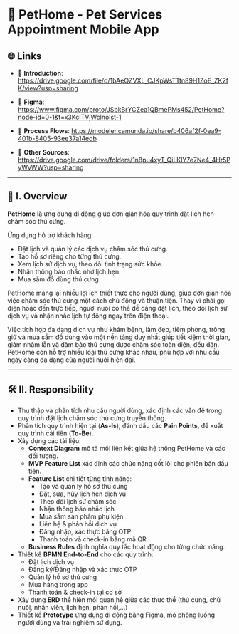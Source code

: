 # 🐾 PetHome - Pet Services Appointment Mobile App

## 🌐 Links

- 🔗 **Introduction**: https://drive.google.com/file/d/1bAeQZVXL_CJKpWsTTtn89H1ZoE_ZK2fK/view?usp=sharing
  
- 🎨 **Figma**: https://www.figma.com/proto/JSbkBrYCZea1QBmePMs452/PetHome?node-id=0-1&t=x3KcITVjWclnoIst-1
  
- 🔄 **Process Flows**: https://modeler.camunda.io/share/b406af2f-0ea9-401b-8405-93ee37a14edb
  
- 📁 **Other Sources**: https://drive.google.com/drive/folders/1n8pu4xyT_QiLKlY7e7Ne4_4Hr5PyWvWW?usp=sharing

---

## 📝 I. Overview

**PetHome** là ứng dụng di động giúp đơn giản hóa quy trình đặt lịch hẹn chăm sóc thú cưng.

Ứng dụng hỗ trợ khách hàng:
- Đặt lịch và quản lý các dịch vụ chăm sóc thú cưng.
- Tạo hồ sơ riêng cho từng thú cưng.
- Xem lịch sử dịch vụ, theo dõi tình trạng sức khỏe.
- Nhận thông báo nhắc nhở lịch hẹn.
- Mua sắm đồ dùng thú cưng.

PetHome mang lại nhiều lợi ích thiết thực cho người dùng, giúp đơn giản hóa việc chăm sóc thú cưng một cách chủ động và thuận tiện. Thay vì phải gọi điện hoặc đến trực tiếp, người nuôi có thể dễ dàng đặt lịch, theo dõi lịch sử dịch vụ và nhận nhắc lịch tự động ngay trên điện thoại.

Việc tích hợp đa dạng dịch vụ như khám bệnh, làm đẹp, tiêm phòng, trông giữ và mua sắm đồ dùng vào một nền tảng duy nhất giúp tiết kiệm thời gian, giảm nhầm lẫn và đảm bảo thú cưng được chăm sóc toàn diện, đều đặn. PetHome còn hỗ trợ nhiều loại thú cưng khác nhau, phù hợp với nhu cầu ngày càng đa dạng của người nuôi hiện đại.

---

## 🛠️ II. Responsibility

- Thu thập và phân tích nhu cầu người dùng, xác định các vấn đề trong quy trình đặt lịch chăm sóc thú cưng truyền thống.
- Phân tích quy trình hiện tại (**As-Is**), đánh dấu các **Pain Points**, đề xuất quy trình cải tiến (**To-Be**).
- Xây dựng các tài liệu:
  - **Context Diagram** mô tả mối liên kết giữa hệ thống PetHome và các đối tượng.
  - **MVP Feature List** xác định các chức năng cốt lõi cho phiên bản đầu tiên.
  - **Feature List** chi tiết từng tính năng:
    - Tạo và quản lý hồ sơ thú cưng
    - Đặt, sửa, hủy lịch hẹn dịch vụ
    - Theo dõi lịch sử chăm sóc
    - Nhận thông báo nhắc lịch
    - Mua sắm sản phẩm phụ kiện
    - Liên hệ & phản hồi dịch vụ
    - Đăng nhập, xác thực bằng OTP
    - Thanh toán và check-in bằng mã QR
  - **Business Rules** định nghĩa quy tắc hoạt động cho từng chức năng.
- Thiết kế **BPMN End-to-End** cho các quy trình:
  - Đặt lịch dịch vụ
  - Đăng ký/Đăng nhập và xác thực OTP
  - Quản lý hồ sơ thú cưng
  - Mua hàng trong app
  - Thanh toán & check-in tại cơ sở
- Xây dựng **ERD** thể hiện mối quan hệ giữa các thực thể (thú cưng, chủ nuôi, nhân viên, lịch hẹn, phản hồi,...)
- Thiết kế **Prototype** ứng dụng di động bằng Figma, mô phỏng luồng người dùng và trải nghiệm sử dụng.
